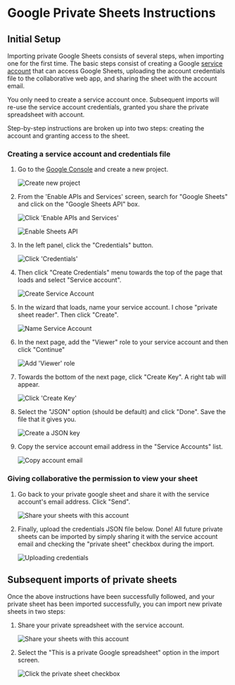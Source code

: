 # Google Private Sheets Instructions

## Initial Setup

Importing private Google Sheets consists of several steps, when importing
one for the first time. The basic steps consist of creating a Google
[service account](https://cloud.google.com/iam/docs/understanding-service-accounts)
that can access Google Sheets, uploading the account credentials file to the
collaborative web app, and sharing the sheet with the account email.

You only need to create a service account once. Subsequent imports will re-use
the service account credentials, granted you share the private spreadsheet
with account.

Step-by-step instructions are broken up into two steps: creating the account
and granting access to the sheet.

### Creating a service account and credentials file

1. Go to the [Google Console](https://console.developers.google.com/projectselector/apis/library?pli=1&supportedpurview=project) and create a new project.

    ![Create new project](01-create-project.png "Create a new project")

2. From the 'Enable APIs and Services' screen, search for "Google Sheets" and
   click on the "Google Sheets API" box.

    ![Click 'Enable APIs and Services'](02-goto-enable-apis-and-services.png "Click 'Enable APIs and Services'")

    ![Enable Sheets API](03-enable-sheets-apis.png "Enable Sheets API")

3. In the left panel, click the "Credentials" button.

    ![Click 'Credentials'](04-click-credentials.png "Click 'Credentials'")

4. Then click "Create Credentials" menu towards the top of the page that loads
and select "Service account".

    ![Create Service Account](05-create-service-account.png "Create Service Account credentials")

5. In the wizard that loads, name your service account. I chose
   "private sheet reader". Then click "Create".

    ![Name Service Account](06-name-service-account.png "Name your service account")

6. In the next page, add the "Viewer" role to your service account and
   then click "Continue"

    ![Add 'Viewer' role](07-add-viewer-role.png "Add the 'Viewer' role")

7. Towards the bottom of the next page, click "Create Key". A right tab will
   appear.

    ![Click 'Create Key'](08-create-key.png "Click 'Create Key'")

8. Select the "JSON" option (should be default) and click "Done". Save the file
   that it gives you.

    ![Create a JSON key](09-create-json-key.png "Create a JSON key")

9. Copy the service account email address in the "Service Accounts" list.

    ![Copy account email](10-copy-service-account-email.png "Copy the service account email")

### Giving collaborative the permission to view your sheet

1. Go back to your private google sheet and share it with the service account's email address. Click "Send".

    ![Share your sheets with this account](11-share-with-service-account-email.png "Share your private sheets with this account")

2. Finally, upload the credentials JSON file below. Done! All future private
   sheets can be imported by simply sharing it with the service account email
   and checking the "private sheet" checkbox during the import.

    ![Uploading credentials](12-uploading-credentials.png "Uploading credentials")

## Subsequent imports of private sheets

Once the above instructions have been successfully followed, and your private
sheet has been imported successfully, you can import new private sheets in two
steps:

1. Share your private spreadsheet with the service account.

    ![Share your sheets with this account](11-share-with-service-account-email.png "Share your private sheets with this account")

2. Select the "This is a private Google spreadsheet" option in the
   import screen.

    ![Click the private sheet checkbox](13-check-private-sheet.png "Click the private sheet checkbox")


